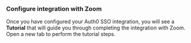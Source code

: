 ### Configure integration with Zoom

Once you have configured your Auth0 SSO integration, you will see a **Tutorial** that will guide you through completing the integration with Zoom. Open a new tab to perform the tutorial steps.
